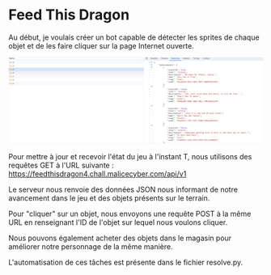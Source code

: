 # Feed This Dragon

Au début, je voulais créer un bot capable de détecter les sprites de chaque objet et de les faire cliquer sur la page Internet ouverte.

<img src="https://raw.githubusercontent.com/retyuil/DGHACK-2023/main/Feed%20This%20Dragon/requests.PNG">

Pour mettre à jour et recevoir l'état du jeu à l'instant T, nous utilisons des requêtes GET à l'URL suivante : https://feedthisdragon4.chall.malicecyber.com/api/v1

Le serveur nous renvoie des données JSON nous informant de notre avancement dans le jeu et des objets présents sur le terrain.

Pour "cliquer" sur un objet, nous envoyons une requête POST à la même URL en renseignant l'ID de l'objet sur lequel nous voulons cliquer.

Nous pouvons également acheter des objets dans le magasin pour améliorer notre personnage de la même manière.

L'automatisation de ces tâches est présente dans le fichier resolve.py.




